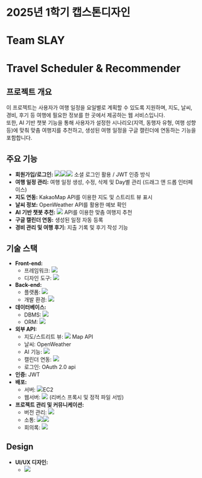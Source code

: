 # 2025년 1학기 캡스톤디자인
# Team SLAY

# Travel Scheduler & Recommender

## 프로젝트 개요
이 프로젝트는 사용자가 여행 일정을 요일별로 계획할 수 있도록 지원하며, 지도, 날씨, 경비, 후기 등 여행에 필요한 정보를 한 곳에서 제공하는 웹 서비스입니다.  
또한, AI 기반 챗봇 기능을 통해 사용자가 설정한 시나리오(지역, 동행자 유형, 여행 성향 등)에 맞춰 맞춤 여행지를 추천하고, 생성된 여행 일정을 구글 캘린더에 연동하는 기능을 포함합니다.

## 주요 기능
- **회원가입/로그인:** <img src="https://img.shields.io/badge/google-%234285F4.svg?&style=for-the-badge&logo=google&logoColor=white" /><img src="https://img.shields.io/badge/naver-%2303C75A.svg?&style=for-the-badge&logo=naver&logoColor=white" /><img src="https://img.shields.io/badge/kakao-%23FFCD00.svg?&style=for-the-badge&logo=kakao&logoColor=black" /> 소셜 로그인 활용 / JWT 인증 방식
- **여행 일정 관리:** 여행 일정 생성, 수정, 삭제 및 Day별 관리 (드래그 앤 드롭 인터페이스)
- **지도 연동:** KakaoMap API를 이용한 지도 및 스트리트 뷰 표시
- **날씨 정보:** OpenWeather API를 활용한 예보 확인
- **AI 기반 챗봇 추천:** <img src="https://img.shields.io/badge/openai-%23412991.svg?&style=for-the-badge&logo=openai&logoColor=white" /> API를 이용한 맞춤 여행지 추천
- **구글 캘린더 연동:** 생성된 일정 자동 등록
- **경비 관리 및 여행 후기:** 지출 기록 및 후기 작성 기능

## 기술 스택
- **Front-end:**  
  - 프레임워크: <img src="https://img.shields.io/badge/react-%2361DAFB.svg?&style=for-the-badge&logo=react&logoColor=black" />
  - 디자인 도구: <img src="https://img.shields.io/badge/figma-%23F24E1E.svg?&style=for-the-badge&logo=figma&logoColor=white" />
- **Back-end:**  
  - 플랫폼: <img src="https://img.shields.io/badge/node.js-%23339933.svg?&style=for-the-badge&logo=node.js&logoColor=white" />
  - 개발 환경: <img src="https://img.shields.io/badge/visual%20studio%20code-%23007ACC.svg?&style=for-the-badge&logo=visual%20studio%20code&logoColor=white" />
- **데이터베이스:**  
  - DBMS: <img src="https://img.shields.io/badge/postgresql-%23336791.svg?&style=for-the-badge&logo=postgresql&logoColor=white" />  
  - ORM: <img src="https://img.shields.io/badge/prisma-%232D3748.svg?&style=for-the-badge&logo=prisma&logoColor=white" />
- **외부 API:**  
  - 지도/스트리트 뷰: <img src="https://img.shields.io/badge/kakao-%23FFCD00.svg?&style=for-the-badge&logo=kakao&logoColor=black" /> Map API  
  - 날씨: OpenWeather
  - AI 기능: <img src="https://img.shields.io/badge/openai-%23412991.svg?&style=for-the-badge&logo=openai&logoColor=white" /> 
  - 캘린더 연동: <img src="https://img.shields.io/badge/google%20calendar-%234285F4.svg?&style=for-the-badge&logo=google%20calendar&logoColor=white" />
  - 로그인: OAuth 2.0 api
- **인증:** JWT
- **배포:**  
  - 서버: <img src="https://img.shields.io/badge/amazon%20aws-%23232F3E.svg?&style=for-the-badge&logo=amazon%20aws&logoColor=white" />EC2
  - 웹서버: <img src="https://img.shields.io/badge/nginx-%23269539.svg?&style=for-the-badge&logo=nginx&logoColor=white" /> (리버스 프록시 및 정적 파일 서빙)
- **프로젝트 관리 및 커뮤니케이션:**  
  - 버전 관리: <img src="https://img.shields.io/badge/github-%23181717.svg?&style=for-the-badge&logo=github&logoColor=white" /> 
  - 소통: <img src="https://img.shields.io/badge/kakaotalk-%23FFCD00.svg?&style=for-the-badge&logo=kakaotalk&logoColor=black" /><img src="https://img.shields.io/badge/discord-%237289DA.svg?&style=for-the-badge&logo=discord&logoColor=white" />  
  - 회의록: <img src="https://img.shields.io/badge/notion-%23000000.svg?&style=for-the-badge&logo=notion&logoColor=white" />

## Design
- **UI/UX 디자인:**  
  - <img src="https://img.shields.io/badge/figma-%23F24E1E.svg?&style=for-the-badge&logo=figma&logoColor=white" />